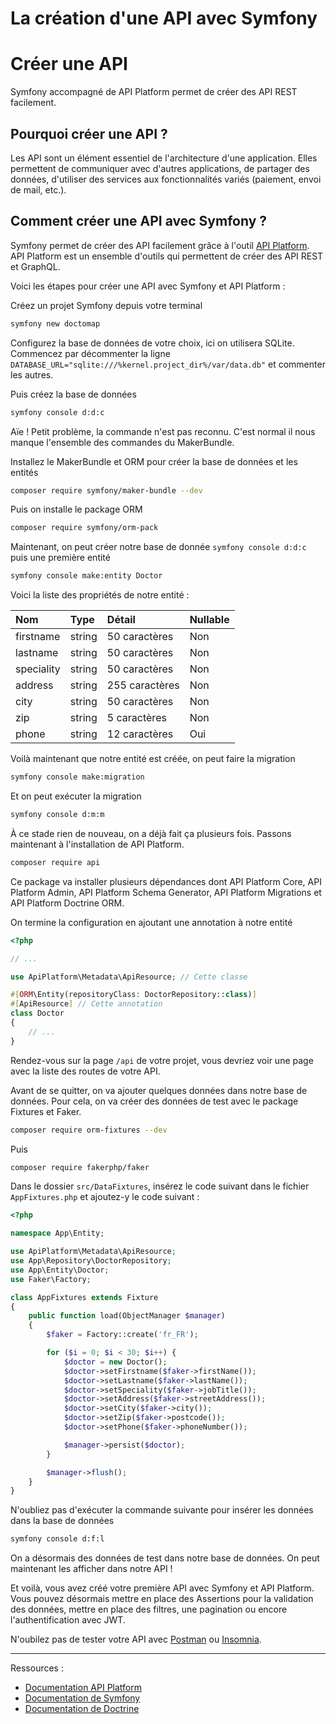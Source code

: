 # La création d'une API avec Symfony

# Créer une API

Symfony accompagné de API Platform permet de créer des API REST facilement. 

## Pourquoi créer une API ?

Les API sont un élément essentiel de l'architecture d'une application. Elles permettent de communiquer avec d'autres applications, de partager des données, d'utiliser des services aux fonctionnalités variés (paiement, envoi de mail, etc.).

## Comment créer une API avec Symfony ?

Symfony permet de créer des API facilement grâce à l'outil [API Platform](https://api-platform.com/). API Platform est un ensemble d'outils qui permettent de créer des API REST et GraphQL.

Voici les étapes pour créer une API avec Symfony et API Platform :

Créez un projet Symfony depuis votre terminal

```bash
symfony new doctomap
```

Configurez la base de données de votre choix, ici on utilisera SQLite. Commencez par décommenter la ligne `DATABASE_URL="sqlite:///%kernel.project_dir%/var/data.db"` et commenter les autres.

Puis créez la base de données

```bash
symfony console d:d:c
```

Aïe ! Petit problème, la commande n'est pas reconnu. C'est normal il nous manque l'ensemble des commandes du MakerBundle.

Installez le MakerBundle et ORM pour créer la base de données et les entités

```bash
composer require symfony/maker-bundle --dev
```
Puis on installe le package ORM

```bash
composer require symfony/orm-pack
```

Maintenant, on peut créer notre base de donnée `symfony console d:d:c` puis une première entité

```bash
symfony console make:entity Doctor
```

Voici la liste des propriétés de notre entité :

| Nom | Type | Détail | Nullable |
| :--- | :--- | :--- | :--- |
| firstname | string | 50 caractères | Non |
| lastname | string | 50 caractères | Non |
| speciality | string | 50 caractères | Non |
| address | string | 255 caractères | Non |
| city | string | 50 caractères | Non |
| zip | string | 5 caractères | Non |
| phone | string | 12 caractères | Oui |

Voilà maintenant que notre entité est créée, on peut faire la migration

```bash
symfony console make:migration
```

Et on peut exécuter la migration

```bash
symfony console d:m:m
```

À ce stade rien de nouveau, on a déjà fait ça plusieurs fois. Passons maintenant à l'installation de API Platform.

```bash
composer require api
```

Ce package va installer plusieurs dépendances dont API Platform Core, API Platform Admin, API Platform Schema Generator, API Platform Migrations et API Platform Doctrine ORM.

On termine la configuration en ajoutant une annotation à notre entité

```php
<?php

// ...

use ApiPlatform\Metadata\ApiResource; // Cette classe

#[ORM\Entity(repositoryClass: DoctorRepository::class)]
#[ApiResource] // Cette annotation
class Doctor
{
    // ...
}
```

Rendez-vous sur la page `/api` de votre projet, vous devriez voir une page avec la liste des routes de votre API.

Avant de se quitter, on va ajouter quelques données dans notre base de données. Pour cela, on va créer des données de test avec le package Fixtures et Faker.

```bash
composer require orm-fixtures --dev
```

Puis

```bash
composer require fakerphp/faker
```

Dans le dossier `src/DataFixtures`, insérez le code suivant dans le fichier `AppFixtures.php` et ajoutez-y le code suivant :

```php
<?php

namespace App\Entity;

use ApiPlatform\Metadata\ApiResource;
use App\Repository\DoctorRepository;
use App\Entity\Doctor;
use Faker\Factory;

class AppFixtures extends Fixture
{
    public function load(ObjectManager $manager)
    {
        $faker = Factory::create('fr_FR');

        for ($i = 0; $i < 30; $i++) {
            $doctor = new Doctor();
            $doctor->setFirstname($faker->firstName());
            $doctor->setLastname($faker->lastName());
            $doctor->setSpeciality($faker->jobTitle());
            $doctor->setAddress($faker->streetAddress());
            $doctor->setCity($faker->city());
            $doctor->setZip($faker->postcode());
            $doctor->setPhone($faker->phoneNumber());

            $manager->persist($doctor);
        }

        $manager->flush();
    }
}
```

N'oubliez pas d'exécuter la commande suivante pour insérer les données dans la base de données

```bash
symfony console d:f:l
```

On a désormais des données de test dans notre base de données. On peut maintenant les afficher dans notre API !

Et voilà, vous avez créé votre première API avec Symfony et API Platform. Vous pouvez désormais mettre en place des Assertions pour la validation des données, mettre en place des filtres, une pagination ou encore l'authentification avec JWT.

N'oubilez pas de tester votre API avec [Postman](https://www.postman.com/) ou [Insomnia](https://insomnia.rest/).

---

Ressources :

* [Documentation API Platform](https://api-platform.com/)
* [Documentation de Symfony](https://symfony.com/doc/current/the-fast-track/en/26-api.html#installing-api-platform)
* [Documentation de Doctrine](https://www.doctrine-project.org/projects/doctrine-orm/en/2.9/index.html)